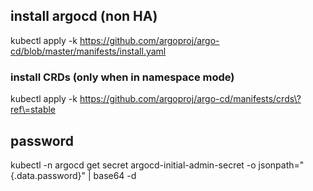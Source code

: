 ## install argocd (non HA)
kubectl apply -k https://github.com/argoproj/argo-cd/blob/master/manifests/install.yaml

### install CRDs (only when in namespace mode)
kubectl apply -k https://github.com/argoproj/argo-cd/manifests/crds\?ref\=stable


## password
kubectl -n argocd get secret argocd-initial-admin-secret -o jsonpath="{.data.password}" | base64 -d
